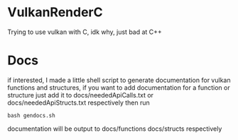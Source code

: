# VulkanRenderC
Trying to use vulkan with C, idk why, just bad at C++

# Docs
if interested, I made a little shell script to generate
documentation for vulkan functions and structures,
if you want to add documentation for a function or structure
just add it to docs/neededApiCalls.txt or docs/neededApiStructs.txt respectively
then run
```
bash gendocs.sh
```
documentation will be output to docs/functions docs/structs respectively
